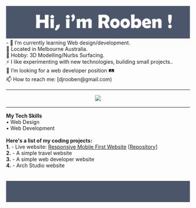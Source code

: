 <img src= "https://github.com/Rooben-s/Rooben-s/blob/main/hero.svg">
- 🌱 I’m currently learning Web design/development.
<br>
🔭 Located in Melbourne Australia.
<br>
💬 Hobby: 3D Modelling/Nurbs Surfacing.
<br>
⚡ I like experimenting with new technologies, building small projects..
<br>
🤔 I’m looking for a web developer position 🛤
<br>
📫 How to reach me: [djrooben@gmail.com)
<hr>

<p align="center">
<img src= "https://github-readme-stats.vercel.app/api?username=rooben-s&show_icons=true&theme=nord">
</p>
<hr>
<strong>My Tech Skills</strong>
<br>
    • Web Design
<br>
    • Web Development
<br>
<br>                                                                      
<strong>Here's a list of my coding projects:</strong>
<br>
    <strong>1.</strong> - Live website: <a href="https://rooben-s.github.io/techdegree-project-2-mobile-first target="_blank">Responsive Mobile First Website</a>  [<a href="https://github.com/Rooben-s/techdegree-project-2-mobile-first" target="_blank">Repository</a>]
<br>
    <strong>2.</strong> - A simple travel website
<br>
    <strong>3.</strong> - A simple web developer website
<br>
    <strong>4.</strong> - Arch Studio website 

<br>
<br>
<br>

<img src= "https://github.com/Rooben-s/Rooben-s/blob/main/bottom.svg">
